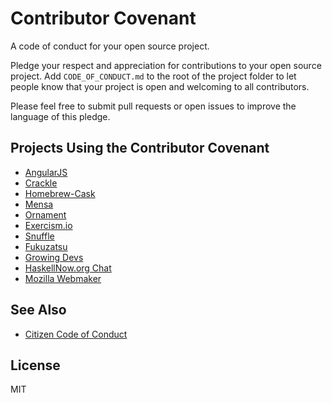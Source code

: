 Contributor Covenant
====================

A code of conduct for your open source project.

Pledge your respect and appreciation for contributions to your open source project. Add `CODE_OF_CONDUCT.md` to the root of the project folder to let people know that your project is open and welcoming to all contributors.

Please feel free to submit pull requests or open issues to improve the language of this pledge.

## Projects Using the Contributor Covenant

* [AngularJS](https://github.com/angular/code-of-conduct)
* [Crackle](https://github.com/jordanekay/Crackle)
* [Homebrew-Cask](https://github.com/caskroom/homebrew-cask)
* [Mensa](https://github.com/jordanekay/Mensa)
* [Ornament](https://github.com/jordanekay/Ornament)
* [Exercism.io](https://github.com/exercism/exercism.io)
* [Snuffle](https://gitlab.com/coraline/snuffle/tree/master)
* [Fukuzatsu](https://gitlab.com/coraline/fukuzatsu/tree/master)
* [Growing Devs](https://github.com/growingdevs/growingdevs.github.io)
* [HaskellNow.org Chat](http://www.haskellnow.org/Chat)
* [Mozilla Webmaker](https://www.webmaker.org/)

## See Also

* [Citizen Code of Conduct](http://citizencodeofconduct.org/)

## License

MIT
